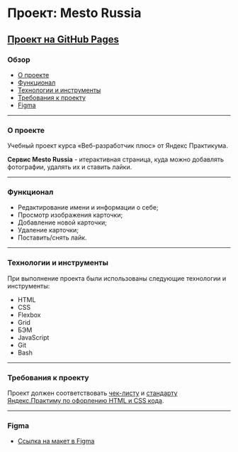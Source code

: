 # Проект: Mesto Russia

## [Проект на GitHub Pages](https://maxsavostyanov.github.io/mesto-project/)
### Обзор
* [О проекте](#о-проекте)
* [Функционал](#функционал)
* [Технологии и инструменты](#технологии-и-инструменты)
* [Требования к проекту](#требования-к-проекту)
* [Figma](#figma)
---
### О проекте

Учебный проект курса «Веб-разработчик плюс» от Яндекс Практикума.

**Сервис Mesto Russia** - итерактивная страница, куда можно добавлять фотографии, удалять их и ставить лайки.

---
### Функционал
- Редактирование имени и информации о себе;
- Просмотр изображения карточки;
- Добавление новой карточки;
- Удаление карточки;
- Поставить/снять лайк.

---
### Технологии и инструменты

При выполнение проекта были использованы следующие технологии и инструменты:
- HTML
- CSS
- Flexbox
- Grid
- БЭМ
- JavaScript
- Git
- Bash
---
### Требования к проекту

Проект должен соответствовать [чек-листу](https://code.s3.yandex.net/web-developer/checklists-pdf/web-plus/checklist-4.pdf) и [стандарту Яндекс.Практиму по офорлению HTML и CSS кода](https://code.s3.yandex.net/web-developer/static/design-rules/index.html).

---
### Figma

* [Ссылка на макет в Figma](https://www.figma.com/file/2cn9N9jSkmxD84oJik7xL7/JavaScript.-Sprint-4?node-id=0%3A1)

